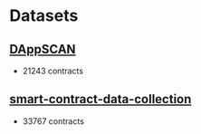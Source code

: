 # Datasets

## [DAppSCAN](https://github.com/InPlusLab/DAppSCAN)
- 21243 contracts
## [smart-contract-data-collection](https://github.com/HKJL10201/smart-contract-data-collection)
- 33767 contracts
